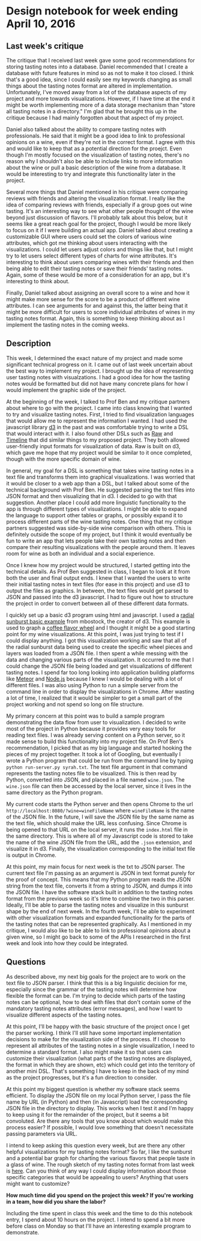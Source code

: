 # Design notebook for week ending April 10, 2016

## Last week's critique

The critique that I received last week gave some good recommendations for storing tasting notes into a database. Daniel recommended that I create a database with future features in mind so as not to make it too closed. I think that's a good idea, since I could easily see my keywords changing as small things about the tasting notes format are altered in implementation. Unfortunately, I've moved away from a lot of the database aspects of my project and more towards visualizations. However, if I have time at the end it might be worth implementing more of a data storage mechanism than "store all tasting notes in a directory." I'm glad that he brought this up in the critique because I had mainly forgotten about that aspect of my project.

Daniel also talked about the ability to compare tasting notes with professionals. He said that it might be a good idea to link to professional opinions on a wine, even if they're not in the correct format. I agree with this and would like to keep that as a potential direction for the proejct. Even though I'm mostly focused on the visualization of tasting notes, there's no reason why I shouldn't also be able to include links to more information about the wine or pull a basic description of the wine from a database. It would be interesting to try and integrate this functionality later in the project. 

Several more things that Daniel mentioned in his critique were  comparing reviews with friends and altering the visualization format. I really like the idea of comparing reviews with friends, especially if a group goes out wine tasting. It's an interesting way to see what other people thought of the wine beyond just discussion of flavors. I'll probably talk about this below, but it seems like a great reach goal for the project, though I would be more likely to focus on it if I were building an actual app. Daniel talked about creating a customizable GUI where users could set the colors of various wine attributes, which got me thinking about users interacting with the visualizations. I could let users adjust colors and things like that, but I might try to let users select different types of charts for wine attributes. It's interesting to think about users comparing wines with their friends and then being able to edit their tasting notes or save their friends' tasting notes. Again, some of these would be more of a consideration for an app, but it's interesting to think about.

Finally, Daniel talked about assigning an overall score to a wine and how it might make more sense for the score to be a product of different wine attributes. I can see arguments for and against this, the latter being that it might be more difficult for users to score individual attributes of wines in my tasting notes format. Again, this is something to keep thinking about as I implement the tasting notes in the coming weeks.


## Description

This week, I determined the exact nature of my project and made some significant technical progress on it. I came out of last week uncertain about the best way to implement my project. I brought up the idea of representing user tasting notes with visualzations. I had a good idea for how the tasting notes would be formatted but did not have many concrete plans for how I would implement the graphic side of the project.

At the beginning of the week, I talked to Prof Ben and my critique partners about where to go with the project. I came into class knowing that I wanted to try and visualize tasting notes. First, I tried to find visualization languages that would allow me to represent the information I wanted. I had used the javascript library [d3](https://d3js.org/) in the past and was comfortable trying to write a DSL that would interact with it. I also found other DSLs such as [Raw](http://raw.densitydesign.org/) and [Timeline](http://timeline.knightlab.com/) that did similar things to my proposed project. They both allowed user-friendly input formats for visualization of data. Raw is built on d3, which gave me hope that my project would be similar to it once completed, though with the more specific domain of wine.

In general, my goal for a DSL is something that takes wine tasting notes in a text file and transforms them into graphical visualizations. I was worried that it would be closer to a web app than a DSL, but I talked about some of the technical background with Prof Ben. He suggested parsing the text files into JSON format and then visualizing that in d3. I decided to go with that suggestion. Another place I could add more linguistic functionality to the app is through different types of visualizations. I might be able to expand the language to support other tables or graphs, or possibly expand it to process different parts of the wine tasting notes. One thing that my critique partners suggested was side-by-side wine comparison with others. This is definitely outside the scope of my project, but I think it would eventually be fun to write an app that lets people take their own tasting notes and then compare their resulting visualizations with the people around them. It leaves room for wine as both an individual and a social experience. 

Once I knew how my project would be structured, I started getting into the technical details. As Prof Ben suggested in class, I began to look at it from both the user and final output ends. I knew that I wanted the users to write their initial tasting notes in text files (for ease in this project) and use d3 to output the files as graphics. In between, the text files would get parsed to JSON and passed into the d3 javascript. I had to figure out how to structure the project in order to convert between all of these different data formats. 

I quickly set up a basic d3 program using html and javascript. I used a [radial sunburst basic example](http://bl.ocks.org/mbostock/4348373) from mbostock, the creator of d3. This example is used to graph a [coffee flavor wheel](https://www.jasondavies.com/coffee-wheel/) and I thought it might be a good starting point for my wine visualizations. At this point, I was just trying to test if I could display anything. I got this visualization working and saw that all of the radial sunburst data being used to create the specific wheel pieces and layers was loaded from a JSON file. I then spent a while messing with the data and changing various parts of the visualization. It occurred to me that I could change the JSON file being loaded and get visualizations of different tasting notes. I spend far too long looking into application building platforms like [Meteor](https://www.meteor.com/) and [Node.js](https://nodejs.org/en/) because I knew I would be dealing with a lot of different files. I was also using Python to run a simple server from the command line in order to display the visualizations in Chrome. After wasting a lot of time, I realized that it would be simpler to get a small part of the project working and not spend so long on file structure.

My primary concern at this point was to build a sample program demonstrating the data flow from user to visualization. I decided to write most of the project in Python because it provides very easy tools for reading text files. I was already serving content on a Python server, so it made sense to build this functionality into my project file. On Prof Ben's recommendation, I picked that as my big language and started hooking the pieces of my project together. It took a lot of Googling, but eventually I wrote a Python program that could be run from the command line by typing `python run-server.py syrah.txt`. The text file argument in that command represents the tasting notes file to be visualized. This is then read by Python, converted into JSON, and placed in a file named `wine.json`. The `wine.json` file can then be accessed by the local server, since it lives in the same directory as the Python program.

My current code starts the Python server and then opens Chrome to the url `http://localhost:8080/?wine=wineFileName` where `wineFileName` is the name of the JSON file. In the future, I will save the JSON file by the same name as the text file, which should make the URL less confusing. Since Chrome is being opened to that URL on the local server, it runs the `index.html` file in the same directory. This is where all of my Javascript code is stored to take the name of the wine JSON file from the URL, add the `.json` extension, and visualize it in d3. Finally, the visualization corresponding to the initial text file is output in Chrome.

At this point, my main focus for next week is the txt to JSON parser. The current text file I'm passing as an argument is JSON in text format purely for the proof of concept. This means that my Python program reads the JSON string from the text file, converts it from a string to JSON, and dumps it into the JSON file. I have the software stack built in addition to the tasting notes format from the previous week so it's time to combine the two in this parser. Ideally, I'll be able to parse the tasting notes and visualize in this sunburst shape by the end of next week. In the fourth week, I'll be able to experiment with other visualization formats and expanded functionality for the parts of the tasting notes that can be represented graphically. As I mentioned in my critique, I would also like to be able to link to professional opinions about a given wine, so I might go back to some of the APIs I researched in the first week and look into how they could be integrated.


## Questions

As described above, my next big goals for the project are to work on the text file to JSON parser. I think that this is a big linguistic decision for me, especially since the grammar of the tasting notes will determine how flexible the format can be. I'm trying to decide which parts of the tasting notes can be optional, how to deal with files that don't contain some of the mandatory tasting notes attributes (error messages), and how I want to visualize different aspects of the tasting notes. 

At this point, I'll be happy with the basic structure of the project once I get the parser working. I think I'll still have some important implementation decisions to make for the visualization side of the process. If I choose to represent all attributes of the tasting notes in a single visualization, I need to determine a standard format. I also might make it so that users can customize their visualization (what parts of the tasting notes are displayed, the format in which they are shown, etc) which could get into the territory of another mini DSL. That's something I have to keep in the back of my mind as the project progresses, but it's a fun direction to consider.

At this point my biggest question is whether my software stack seems efficient. To display the JSON file on my local Python server, I pass the file name by URL (in Python) and then (in Javascript) load the corresponding JSON file in the directory to display. This works when I test it and I'm happy to keep using it for the remainder of the project, but it seems a bit convoluted. Are there any tools that you know about which would make this process easier? If possible, I would love something that doesn't necessitate passing parameters via URL. 

I intend to keep asking this question every week, but are there any other helpful visualizations for my tasting notes format? So far, I like the sunburst and a potential bar graph for charting the various flavors that people taste in a glass of wine. The rough sketch of my tasting notes format from last week is [here](https://goo.gl/photos/Kqqp9qn346wKMWQR8). Can you think of any way I could display information about those specific categories that would be appealing to users? Anything that users might want to customize?

**How much time did you spend on the project this week? If you're working in a
team, how did you share the labor?**

Including the time spent in class this week and the time to do this notebook entry, I spend about 10 hours on the project. I intend to spend a bit more before class on Monday so that I'll have an interesting example program to demonstrate.

